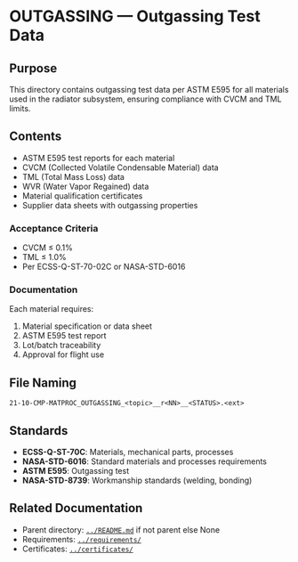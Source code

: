 # OUTGASSING — Outgassing Test Data

## Purpose

This directory contains outgassing test data per ASTM E595 for all materials used in the radiator subsystem, ensuring compliance with CVCM and TML limits.

## Contents

- ASTM E595 test reports for each material
- CVCM (Collected Volatile Condensable Material) data
- TML (Total Mass Loss) data
- WVR (Water Vapor Regained) data
- Material qualification certificates
- Supplier data sheets with outgassing properties

### Acceptance Criteria

- CVCM ≤ 0.1%
- TML ≤ 1.0%
- Per ECSS-Q-ST-70-02C or NASA-STD-6016

### Documentation

Each material requires:
1. Material specification or data sheet
2. ASTM E595 test report
3. Lot/batch traceability
4. Approval for flight use

## File Naming

```
21-10-CMP-MATPROC_OUTGASSING_<topic>__r<NN>__<STATUS>.<ext>
```

## Standards

- **ECSS-Q-ST-70C**: Materials, mechanical parts, processes
- **NASA-STD-6016**: Standard materials and processes requirements
- **ASTM E595**: Outgassing test
- **NASA-STD-8739**: Workmanship standards (welding, bonding)

## Related Documentation

- Parent directory: [`../README.md`](../README.md) if not parent else None
- Requirements: [`../requirements/`](../requirements/)
- Certificates: [`../certificates/`](../certificates/)
